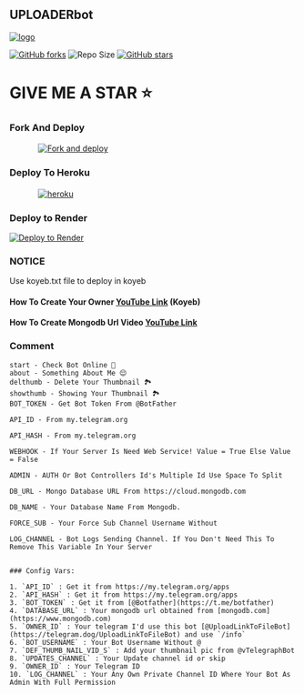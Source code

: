## UPLOADERbot



[![logo](https://te.legra.ph/file/82c925ccc38606d837831.jpg)](https://telegram.dog/ChineseDonghuabot)

[![GitHub forks](https://img.shields.io/github/forks/LISA-KOREA/UPLOADER-BOT-V3?&style=flat-square&logo=github)](https://github.com/LISA-KOREA/UPLOADER-BOT-V2/fork)
![Repo Size](https://img.shields.io/github/repo-size/LISA-KOREA/UPLOADER-BOT-V3?&style=flat-square&logo=github)
[![GitHub stars](https://img.shields.io/github/stars/LISA-KOREA/UPLOADER-BOT-V3?&style=flat-square&logo=github)](https://github.com/LISA-KOREA/UPLOADER-BOT-V2/stargazers)

  
# GIVE ME A STAR ⭐

### Fork And Deploy

  ㅤ ㅤ   ㅤ <a href="https://github.com/LISA-KOREA/UPLOADER-BOT-V3/fork"><img alt="Fork and deploy" src="https://img.shields.io/badge/-Fork%20And%20Deploy-black?style=for-the-badge&logo=github&logoColor=white"/></a> 

### Deploy To Heroku

  ㅤ ㅤ   ㅤ <a href="https://dashboard.heroku.com/new?template=https%3A%2F%2Fgithub.com%2FLISA-KOREA%2FUPLOADER-BOT-V3"><img alt="heroku" src="https://img.shields.io/badge/-Deploy%20To%20Heroku-purple?style=for-the-badge&logo=heroku&logoColor=white"/></a> 


### Deploy to Render

[![Deploy to Render](https://render.com/images/deploy-to-render-button.svg)](https://render.com/deploy?repo=https://github.com/LISA-KOREA/UPLOADER-BOT-V3/tree/Master)

### NOTICE

Use koyeb.txt file to deploy in koyeb

#### How To Create Your Owner [YouTube Link](https://github.com/LISA-KOREA/UPLOADER-BOT-V3) (**Koyeb**)

#### How To Create Mongodb Url Video [YouTube Link](https://youtu.be/VudXkbirhM8)


### Comment

```
start - Check Bot Online 🔔
about - Something About Me 😌
delthumb - Delete Your Thumbnail 🏞
showthumb - Showing Your Thumbnail 🏞
BOT_TOKEN - Get Bot Token From @BotFather

API_ID - From my.telegram.org

API_HASH - From my.telegram.org

WEBHOOK - If Your Server Is Need Web Service! Value = True Else Value = False

ADMIN - AUTH Or Bot Controllers Id's Multiple Id Use Space To Split

DB_URL - Mongo Database URL From https://cloud.mongodb.com

DB_NAME - Your Database Name From Mongodb.

FORCE_SUB - Your Force Sub Channel Username Without

LOG_CHANNEL - Bot Logs Sending Channel. If You Don't Need This To Remove This Variable In Your Server


### Config Vars:

1. `API_ID` : Get it from https://my.telegram.org/apps 
2. `API_HASH` : Get it from https://my.telegram.org/apps
3. `BOT_TOKEN` : Get it from [@Botfather](https://t.me/botfather)
4. `DATABASE_URL` : Your mongodb url obtained from [mongodb.com](https://www.mongodb.com)
5. `OWNER_ID` : Your telegram I'd use this bot [@UploadLinkToFileBot](https://telegram.dog/UploadLinkToFileBot) and use `/info`
6. `BOT_USERNAME` : Your Bot Username Without @
7. `DEF_THUMB_NAIL_VID_S` : Add your thumbnail pic from @vTelegraphBot
8. `UPDATES_CHANNEL` : Your Update channel id or skip
9. `OWNER_ID` : Your Telegram ID
10. `LOG_CHANNEL` : Your Any Own Private Channel ID Where Your Bot As Admin With Full Permission
